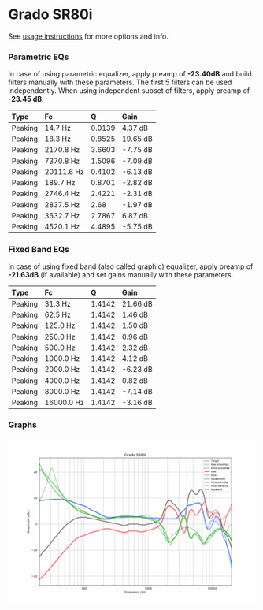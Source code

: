 # Grado SR80i
See [usage instructions](https://github.com/jaakkopasanen/AutoEq#usage) for more options and info.

### Parametric EQs
In case of using parametric equalizer, apply preamp of **-23.40dB** and build filters manually
with these parameters. The first 5 filters can be used independently.
When using independent subset of filters, apply preamp of **-23.45 dB**.

| Type    | Fc         |      Q | Gain     |
|:--------|:-----------|:-------|:---------|
| Peaking | 14.7 Hz    | 0.0139 | 4.37 dB  |
| Peaking | 18.3 Hz    | 0.8525 | 19.65 dB |
| Peaking | 2170.8 Hz  | 3.6603 | -7.75 dB |
| Peaking | 7370.8 Hz  | 1.5096 | -7.09 dB |
| Peaking | 20111.6 Hz | 0.4102 | -6.13 dB |
| Peaking | 189.7 Hz   | 0.8701 | -2.82 dB |
| Peaking | 2746.4 Hz  | 2.4221 | -2.31 dB |
| Peaking | 2837.5 Hz  | 2.68   | -1.97 dB |
| Peaking | 3632.7 Hz  | 2.7867 | 6.87 dB  |
| Peaking | 4520.1 Hz  | 4.4895 | -5.75 dB |

### Fixed Band EQs
In case of using fixed band (also called graphic) equalizer, apply preamp of **-21.63dB**
(if available) and set gains manually with these parameters.

| Type    | Fc         |      Q | Gain     |
|:--------|:-----------|:-------|:---------|
| Peaking | 31.3 Hz    | 1.4142 | 21.66 dB |
| Peaking | 62.5 Hz    | 1.4142 | 1.46 dB  |
| Peaking | 125.0 Hz   | 1.4142 | 1.50 dB  |
| Peaking | 250.0 Hz   | 1.4142 | 0.96 dB  |
| Peaking | 500.0 Hz   | 1.4142 | 2.32 dB  |
| Peaking | 1000.0 Hz  | 1.4142 | 4.12 dB  |
| Peaking | 2000.0 Hz  | 1.4142 | -6.23 dB |
| Peaking | 4000.0 Hz  | 1.4142 | 0.82 dB  |
| Peaking | 8000.0 Hz  | 1.4142 | -7.14 dB |
| Peaking | 16000.0 Hz | 1.4142 | -3.16 dB |

### Graphs
![](./Grado%20SR80i.png)